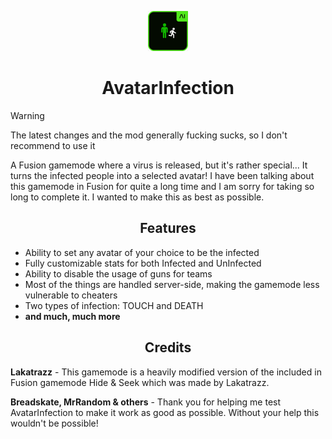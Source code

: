 <p align="center"><img src="https://github.com/HAHOOS/AvatarInfection/blob/master/AvatarInfection/Media/Icon.png?raw=true" width=64px height=64px></p>
<h1 align="center">AvatarInfection</h1>

> [!WARNING]
> The latest changes and the mod generally fucking sucks, so I don't recommend to use it

A Fusion gamemode where a virus is released, but it's rather special... It turns the infected people into a selected avatar! I have been talking about this gamemode in Fusion for quite a long time and I am sorry for taking so long to complete it. I wanted to make this as best as possible.

<h2 align="center">Features</h2>

- Ability to set any avatar of your choice to be the infected
- Fully customizable stats for both Infected and UnInfected
- Ability to disable the usage of guns for teams
- Most of the things are handled server-side, making the gamemode less vulnerable to cheaters
- Two types of infection: TOUCH and DEATH
- **and much, much more**

<h2 align="center">Credits</h2>

**Lakatrazz** - This gamemode is a heavily modified version of the included in Fusion gamemode Hide & Seek which was made by Lakatrazz.

**Breadskate, MrRandom & others** - Thank you for helping me test AvatarInfection to make it work as good as possible. Without your help this wouldn't be possible!
